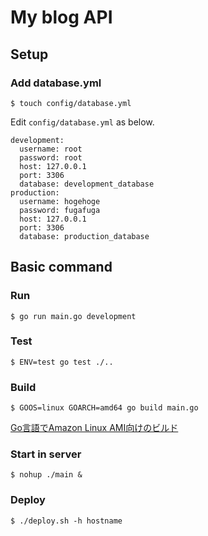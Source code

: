 # My blog API

## Setup

### Add database.yml

```
$ touch config/database.yml
```
Edit `config/database.yml` as below.

```
development:
  username: root
  password: root
  host: 127.0.0.1
  port: 3306
  database: development_database
production:
  username: hogehoge
  password: fugafuga
  host: 127.0.0.1
  port: 3306
  database: production_database
```

## Basic command

### Run

```
$ go run main.go development
```

### Test

```
$ ENV=test go test ./..
```

### Build

```
$ GOOS=linux GOARCH=amd64 go build main.go
```
[Go言語でAmazon Linux AMI向けのビルド](https://qiita.com/n0bisuke/items/493f236c014acfb581e4)

### Start in server

```
$ nohup ./main &
```

### Deploy

```
$ ./deploy.sh -h hostname
```
